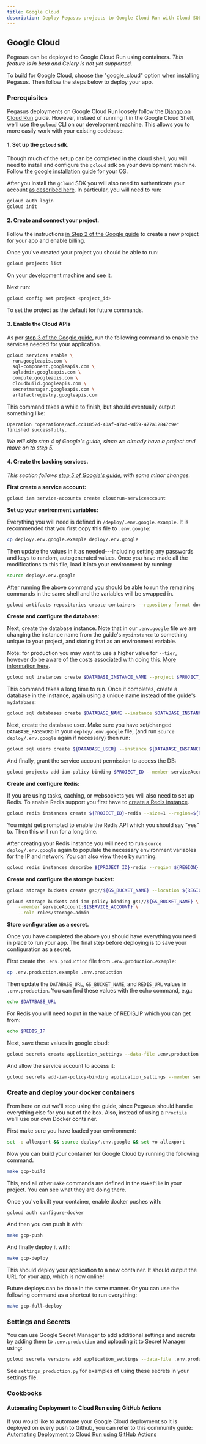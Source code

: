 ```yaml
---
title: Google Cloud
description: Deploy Pegasus projects to Google Cloud Run with Cloud SQL PostgreSQL, Redis, Secret Manager, and Google Cloud Storage for production applications.
---
```


## Google Cloud

Pegasus can be deployed to Google Cloud Run using containers.
*This feature is in beta and Celery is not yet supported.*

To build for Google Cloud, choose the "google_cloud" option when installing Pegasus.
Then follow the steps below to deploy your app.

### Prerequisites

Pegasus deployments on Google Cloud Run loosely follow the
[Django on Cloud Run](https://codelabs.developers.google.com/codelabs/cloud-run-django) guide.
However, instaed of running it in the Google Cloud Shell, we'll use the `gcloud` CLI on our development machine.
This allows you to more easily work with your existing codebase.

#### 1. Set up the `gcloud` sdk.

Though much of the setup can be completed in the cloud shell, you will need to install and configure the `gcloud` sdk
on your development machine. Follow [the google installation guide](https://cloud.google.com/sdk/docs/install) for your OS.

After you install the `gcloud` SDK you will also need to authenticate your account [as described here](https://cloud.google.com/docs/authentication/provide-credentials-adc).
In particular, you will need to run:

```bash
gcloud auth login
gcloud init
```

#### 2. Create and connect your project.

Follow the instructions [in Step 2 of the Google guide](https://codelabs.developers.google.com/codelabs/cloud-run-django#1)
to create a new project for your app and enable billing.

Once you've created your project you should be able to run:

```bash
gcloud projects list
```

On your development machine and see it.

Next run:

```bash
gcloud config set project <project_id>
```

To set the project as the default for future commands.

#### 3. Enable the Cloud APIs

As per [step 3 of the Google guide](https://codelabs.developers.google.com/codelabs/cloud-run-django#2), run the following command
to enable the services needed for your application.

```bash
gcloud services enable \
  run.googleapis.com \
  sql-component.googleapis.com \
  sqladmin.googleapis.com \
  compute.googleapis.com \
  cloudbuild.googleapis.com \
  secretmanager.googleapis.com \
  artifactregistry.googleapis.com
```

This command takes a while to finish, but should eventually output something like:

```
Operation "operations/acf.cc11852d-40af-47ad-9d59-477a12847c9e" finished successfully.
```

*We will skip step 4 of Google's guide, since we already have a project and move on to step 5.* 

#### 4. Create the backing services.

*This section follows [step 5 of Google's guide](https://codelabs.developers.google.com/codelabs/cloud-run-django#4), with some minor changes.*

**First create a service account:**

```bash
gcloud iam service-accounts create cloudrun-serviceaccount
```

**Set up your environment variables:**

Everything you will need is defined in `/deploy/.env.google.example`.
It is recommended that you first copy this file to `.env.google`:

```bash
cp deploy/.env.google.example deploy/.env.google
```

Then update the values in it as needed---including setting
any passwords and keys to random, autogenerated values.
Once you have made all the modifications to this file, load it into your environment by running:

```bash
source deploy/.env.google
```

After running the above command you should be able to run the remaining commands in the same shell and
the variables will be swapped in.

```bash
gcloud artifacts repositories create containers --repository-format docker --location $REGION
```

**Create and configure the database:**

Next, create the database instance.
Note that in our `.env.google` file we are changing the instance name from the guide's `mysinstance` to something unique to your project,
and storing that as an environment variable.

Note: for production you may want to use a higher value for `--tier`, however do be aware of the costs associated with doing this.
[More information here](https://cloud.google.com/sql/pricing).


```bash
gcloud sql instances create $DATABASE_INSTANCE_NAME --project $PROJECT_ID --database-version POSTGRES_14 --tier db-f1-micro --region $REGION
```

This command takes a long time to run.
Once it completes, create a database in the instance, again using a unique name instead of the guide's `mydatabase`:

```bash
gcloud sql databases create $DATABASE_NAME --instance $DATABASE_INSTANCE_NAME
```

Next, create the database user. Make sure you have set/changed `DATABASE_PASSWORD` in your `deploy/.env.google` file,
(and run `source deploy/.env.google` again if necessary) then run:

```bash
gcloud sql users create ${DATABASE_USER} --instance ${DATABASE_INSTANCE_NAME} --password ${DATABASE_PASSWORD}
```

And finally, grant the service account permission to access the DB:

```bash
gcloud projects add-iam-policy-binding $PROJECT_ID --member serviceAccount:${SERVICE_ACCOUNT} --role roles/cloudsql.client
```

**Create and configure Redis:**

If you are using tasks, caching, or websockets you will also need to set up Redis.
To enable Redis support you first have to [create a Redis instance](https://cloud.google.com/memorystore/docs/redis/create-manage-instances).

```bash
gcloud redis instances create ${PROJECT_ID}-redis --size=1 --region=${REGION}
```

You might get prompted to enable the Redis API which you should say "yes" to.
Then this will run for a long time.

After creating your Redis instance you will need to run `source deploy/.env.google` again
to populate the necessary environment variables for the IP and network. You can also view these
by running:

```bash
gcloud redis instances describe ${PROJECT_ID}-redis --region ${REGION}
```

**Create and configure the storage bucket:**

```bash
gcloud storage buckets create gs://${GS_BUCKET_NAME} --location ${REGION}
```

```bash
gcloud storage buckets add-iam-policy-binding gs://${GS_BUCKET_NAME} \
    --member serviceAccount:${SERVICE_ACCOUNT} \
    --role roles/storage.admin
```

**Store configuration as a secret.**

Once you have completed the above you should have everything you need in place to run your app.
The final step before deploying is to save your configuration as a secret.

First create the `.env.production` file from `.env.production.example`:

```bash
cp .env.production.example .env.production
```

Then update the `DATABASE_URL`, `GS_BUCKET_NAME`, and `REDIS_URL` values in `.env.production`.
You can find these values with the echo command, e.g.:

```bash
echo $DATABASE_URL
```

For Redis you will need to put in the value of REDIS_IP which you can get from:

```bash
echo $REDIS_IP
```

Next, save these values in google cloud:

```bash
gcloud secrets create application_settings --data-file .env.production
```

And allow the service account to access it:
```bash
gcloud secrets add-iam-policy-binding application_settings --member serviceAccount:${SERVICE_ACCOUNT} --role roles/secretmanager.secretAccessor
```

### Create and deploy your docker containers

From here on out we'll stop using the guide, since Pegasus should handle everything else for you out of the box.
Also, instead of using a `Procfile` we'll use our own Docker container.

First make sure you have loaded your environment:

```bash
set -o allexport && source deploy/.env.google && set +o allexport
```

Now you can build your container for Google Cloud by running the following command.

```bash
make gcp-build
```

This, and all other `make` commands are defined in the `Makefile` in your project. You can see what they are doing there.

Once you've built your container, enable docker pushes with:

```bash
gcloud auth configure-docker
```

And then you can push it with:

```bash
make gcp-push
```

And finally deploy it with:

```bash
make gcp-deploy
```

This should deploy your application to a new container. It should output the URL for your app, which is now online!

Future deploys can be done in the same manner. Or you can use the following command as a shortcut to run everything:

```bash
make gcp-full-deploy
```

<!---
### Jobs

```bash
gcloud projects add-iam-policy-binding ${PROJECT_ID} --member serviceAccount:${SERVICE_ACCOUNT} --role roles/run.admin
```

### Database migrations

You can run migrations like this.

First crate the job:

```bash
gcloud run jobs create migrate \
  --region $REGION \
  --image gcr.io/${PROJECT_ID}/<app_id>-cloudrun \
  --set-cloudsql-instances ${PROJECT_ID}:${REGION}:myinstance \
  --set-secrets APPLICATION_SETTINGS=application_settings:latest \
  --service-account $SERVICE_ACCOUNT \
  --command migrate
```

Then set your default region:

```bash
gcloud config set run/region $REGION
```

-->

### Settings and Secrets

You can use Google Secret Manager to add additional settings and secrets by adding them
to `.env.production` and uploading it to Secret Manager using:

```bash
gcloud secrets versions add application_settings --data-file .env.production
``` 

See `settings_production.py` for examples of using these secrets in your settings file.

### Cookbooks

#### Automating Deployment to Cloud Run using GitHub Actions

If you would like to automate your Google Cloud deployment so it is deployed on every push to Github,
you can refer to this community guide: [Automating Deployment to Cloud Run using GitHub Actions](/community/google-cloud-github-actions/)
